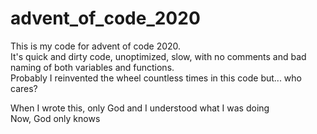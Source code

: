 # advent_of_code_2020

This is my code for advent of code 2020.  
It's quick and dirty code, unoptimized, slow, with no comments and bad naming of both variables and functions.  
Probably I reinvented the wheel countless times in this code but... who cares?  

When I wrote this, only God and I understood what I was doing  
Now, God only knows
